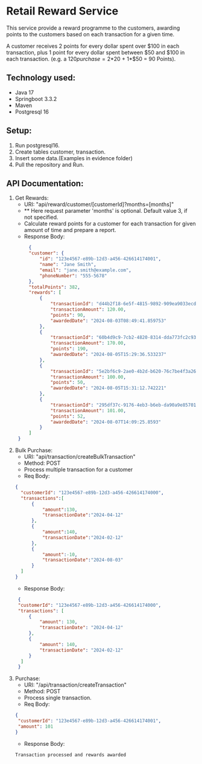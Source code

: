 # Retail Reward Service
This service provide a reward programme to the customers, awarding points to the customers based on each transaction for a given time.

A customer receives 2 points for every dollar spent over $100 in each transaction, plus 1 point for every dollar spent between $50 and $100 in each transaction.
(e.g. a $120 purchase = 2*$20 + 1*$50 = 90 Points).

## Technology used:
+ Java 17
+ Springboot 3.3.2
+ Maven
+ Postgresql 16

## Setup:
1. Run postgresql16.
2. Create tables customer, transaction.
3. Insert some data.(Examples in evidence folder)
4. Pull the repository and Run.

## API Documentation:
1. Get Rewards:
    + URI: "api/reward/customer/[customerId]?months=[months]"
    + ** Here request parameter 'months' is optional. Default value 3, if not specified.
    + Calculate reward points for a customer for each transaction for given amount of time and prepare a report.
    + Response Body:
   ```json
        {
        "customer": {
            "id": "123e4567-e89b-12d3-a456-426614174001",
            "name": "Jane Smith",
            "email": "jane.smith@example.com",
            "phoneNumber": "555-5678"
        },
        "totalPoints": 382,
        "rewards": [
            {
                "transactionId": "d44b2f18-6e5f-4815-9892-909ea9033ecd",
                "transactionAmount": 120.00,
                "points": 90,
                "awardedDate": "2024-08-03T08:49:41.859753"
            },
            {
                "transactionId": "60b4d9c9-7cb2-4820-8314-dda773fc2c93",
                "transactionAmount": 170.00,
                "points": 190,
                "awardedDate": "2024-08-05T15:29:36.533237"
            },
            {
                "transactionId": "5e2bf6c9-2ae0-4b2d-b620-76c7be4f3a26",
                "transactionAmount": 100.00,
                "points": 50,
                "awardedDate": "2024-08-05T15:31:12.742221"
            },
            {
                "transactionId": "295df37c-9176-4eb3-b6eb-da90a9e85701",
                "transactionAmount": 101.00,
                "points": 52,
                "awardedDate": "2024-08-07T14:09:25.8593"
            }
        ]
    }
    ```
2. Bulk Purchase:
    + URI: "api/transaction/createBulkTransaction"
    + Method: POST
    + Process multiple transaction for a customer
    + Req Body:
    ```json
   {
      "customerId": "123e4567-e89b-12d3-a456-426614174000",
      "transactions":[
          {
              "amount":130,
              "transactionDate":"2024-04-12"
          },
          {
              "amount":140,
              "transactionDate":"2024-02-12"
          },
          {
              "amount":-10,
              "transactionDate":"2024-08-03"
          }
      ]
    }
    ```
   + Response Body:
   ```json
    {
    "customerId": "123e4567-e89b-12d3-a456-426614174000",
    "transactions": [
        {
            "amount": 130,
            "transactionDate": "2024-04-12"
        },
        {
            "amount": 140,
            "transactionDate": "2024-02-12"
        }
     ]
    }

    ```
3. Purchase:
   + URI: "/api/transaction/createTransaction"
   + Method: POST
   + Process single transaction.
   + Req Body:
   ```json
   {
    "customerId": "123e4567-e89b-12d3-a456-426614174001",
    "amount": 101
   }
   ```
   + Response Body:
   ```
   Transaction processed and rewards awarded
   ```